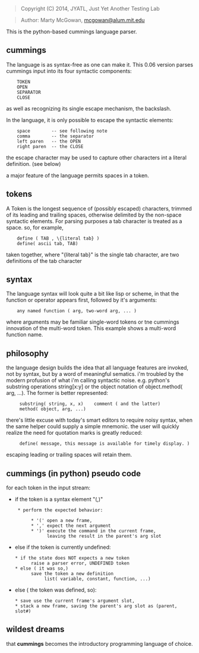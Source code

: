 
> Copyright (C) 2014, JYATL, Just Yet Another Testing Lab

> Author: Marty McGowan, mcgowan@alum.mit.edu

This is the python-based cummings language parser.

## cummings

The language is as syntax-free as  one can make it.  This 0.06 version
parses cummings input into its four syntactic components:

        TOKEN
        OPEN
        SEPARATOR
        CLOSE

as well  as recognizing its  single escape mechanism,  the backslash.

In the language, it is only possible to escape the syntactic elements:

        space        -- see following note
        comma        -- the separator
        left paren   -- the OPEN 
        right paren  -- the CLOSE

the escape  character may  be used to  capture other characters  int a
literal definition.  (see below)

a major feature of the language permits spaces in a token.

## tokens

A  Token is  the longest  sequence of  (possibly  escaped) characters,
trimmed of its leading and trailing spaces, otherwise delimited by the
non-space syntactic elements.  For parsing purposes a tab character is
treated as a space.  so, for example,

        define ( TAB , \{literal tab} )   
        define( ascii tab, TAB)

taken together, where "{literal tab}" is the single tab character, are
two definitions of the tab character

## syntax

The language syntax will look quite a bit like lisp or scheme, in that
the function or operator appears first, followed by it's arguments:

        any named function ( arg, two-word arg, ... )

where  arguments may be  familiar single-word  tokens or  tne cummings
innovation of  the multi-word token.  This example  shows a multi-word
function name.

## philosophy

the language  design builds  the idea that  all language  features are
invoked, not  by syntax,  but by a  word of meaningful  sematics.  i'm
troubled by the modern profusion  of what i'm calling syntactic noise.
e.g. python's substring operations  string[x:y] or the object notation
of object.method( arg, ...).  The former is better represented:

         substring( string, x, x)    comment ( and the latter)
         method( object, arg, ...)

there's  little excuse  with today's  smart editors  to  require noisy
syntax, when the same helper could supply a simple mnemonic.  the user
will quickly realize the need for quotation marks is greatly reduced:

         define( message, this message is available for timely display. )

escaping leading or trailing spaces will retain them.

## cummings (in python) pseudo code

for each token in the input stream:

* if the token is a syntax element "(,)"

       * perform the expected behavior:

            * '(' open a new frame,
            * ',' expect the next argument
            * ')' execute the command in the current frame,
                  leaving the result in the parent's arg slot


* else if the token is currently undefined:


      * if the state does NOT expects a new token
            raise a parser error, UNDEFINED token
      * else ( it was so,)
            save the token a new definition 
                 list( variable, constant, function, ...)

* else ( the token was defined, so):

      * save use the current frame's argument slot, 
      * stack a new frame, saving the parent's arg slot as (parent, slot#)

## wildest dreams

that **cummings**  becomes the introductory programming language of choice.
